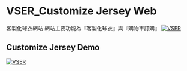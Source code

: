 # VSER_Customize Jersey Web 
客製化球衣網站
網站主要功能為『客製化球衣』與『購物車訂購』
[![VSER](images/gif/index.png)](https://sandychen014035.github.io/VSER_customized-jerseys/)

## Customize Jersey Demo
[![VSER](images/gif/Customization.gif)](https://sandychen014035.github.io/VSER_customized-jerseys/customize-React.html)


